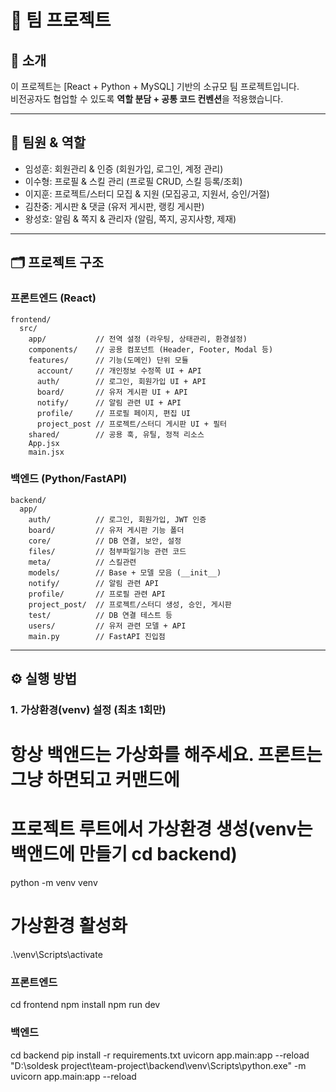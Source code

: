 # 🚀 팀 프로젝트

## 📖 소개
이 프로젝트는 [React + Python + MySQL] 기반의 소규모 팀 프로젝트입니다.  
비전공자도 협업할 수 있도록 **역할 분담 + 공통 코드 컨벤션**을 적용했습니다.  

---

## 👥 팀원 & 역할
- 임성훈: 회원관리 & 인증 (회원가입, 로그인, 계정 관리)
- 이수형: 프로필 & 스킬 관리 (프로필 CRUD, 스킬 등록/조회)
- 이지훈: 프로젝트/스터디 모집 & 지원 (모집공고, 지원서, 승인/거절)
- 김찬중: 게시판 & 댓글 (유저 게시판, 랭킹 게시판)
- 왕성호: 알림 & 쪽지 & 관리자 (알림, 쪽지, 공지사항, 제재)

---

## 🗂 프로젝트 구조
### 프론트엔드 (React)
```
frontend/
  src/
    app/           // 전역 설정 (라우팅, 상태관리, 환경설정)
    components/    // 공용 컴포넌트 (Header, Footer, Modal 등)
    features/      // 기능(도메인) 단위 모듈
      account/     // 개인정보 수정쪽 UI + API
      auth/        // 로그인, 회원가입 UI + API
      board/       // 유저 게시판 UI + API
      notify/      // 알림 관련 UI + API
      profile/     // 프로필 페이지, 편집 UI
      project_post // 프로젝트/스터디 게시판 UI + 필터
    shared/        // 공용 훅, 유틸, 정적 리소스
    App.jsx
    main.jsx
```

### 백엔드 (Python/FastAPI)
```
backend/
  app/
    auth/          // 로그인, 회원가입, JWT 인증
    board/         // 유저 게시판 기능 폴더
    core/          // DB 연결, 보안, 설정
    files/         // 첨부파일기능 관련 코드
    meta/          // 스킬관련
    models/        // Base + 모델 모음 (__init__)
    notify/        // 알림 관련 API
    profile/       // 프로필 관련 API
    project_post/  // 프로젝트/스터디 생성, 승인, 게시판
    test/          // DB 연결 테스트 등
    users/         // 유저 관련 모델 + API
    main.py        // FastAPI 진입점
```

---

## ⚙ 실행 방법

### 1. 가상환경(venv) 설정 (최초 1회만)
# 항상 백앤드는 가상화를 해주세요. 프론트는 그냥 하면되고 커맨드에
# 프로젝트 루트에서 가상환경 생성(venv는 백앤드에 만들기 cd backend)
python -m venv venv

# 가상환경 활성화
.\venv\Scripts\activate

### 프론트엔드
cd frontend
npm install
npm run dev

### 백엔드
cd backend
pip install -r requirements.txt 
uvicorn app.main:app --reload 
"D:\soldesk project\team-project\backend\venv\Scripts\python.exe" -m uvicorn app.main:app --reload



